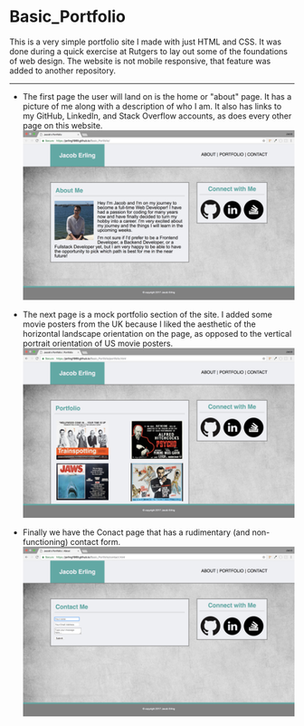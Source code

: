 # Basic_Portfolio
This is a very simple portfolio site I made with just HTML and CSS. It was done during a quick exercise at Rutgers to lay out some of the foundations of web design. The website is not mobile responsive, that feature was added to another repository.

---

- The first page the user will land on is the home or "about" page. It has a picture of me along with a description of who I am. It also has links to my GitHub, LinkedIn, and Stack Overflow accounts, as does every other page on this website.
![ABOUT](assets/images/read_me/about.png)

- The next page is a mock portfolio section of the site. I added some movie posters from the UK because I liked the aesthetic of the horizontal landscape orientation on the page, as opposed to the vertical portrait orientation of US movie posters.
![PORTFOLIO](assets/images/read_me/portfolio.png)

- Finally we have the Conact page that has a rudimentary (and non-functioning) contact form.
![CONTACT](assets/images/read_me/contact.png)

